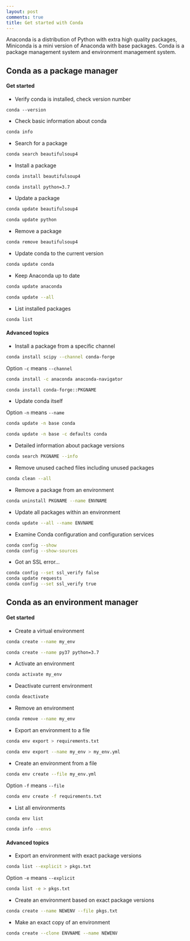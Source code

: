 ```yaml
---
layout: post
comments: true
title: Get started with Conda
---
```


Anaconda is a distribution of Python with extra high quality packages,
Miniconda is a mini version of Anaconda with base packages. 
Conda is a package management system and environment management system.

## Conda as a package manager

#### Get started 
* Verify conda is installed, check version number

```
conda --version
```

* Check basic information about conda
```bash
conda info
```


* Search for a package
```bash
conda search beautifulsoup4
```

* Install a package 
```bash
conda install beautifulsoup4
```
```bash
conda install python=3.7
```


* Update a package
```bash
conda update beautifulsoup4
```
```bash
conda update python
```

* Remove a package
```bash
conda remove beautifulsoup4
```

* Update conda to the current version
```bash
conda update conda
```

* Keep Anaconda up to date
```bash
conda update anaconda
```
```bash
conda update --all
```

* List installed packages
```bash
conda list
```

#### Advanced topics


* Install a package from a specific channel 

```bash
conda install scipy --channel conda-forge
```

Option `-c` means `--channel`
```bash
conda install -c anaconda anaconda-navigator
```
```bash 
conda install conda-forge::PKGNAME
```


* Update conda itself

Option `-n` means `--name`
```bash
conda update -n base conda
```
```bash
conda update -n base -c defaults conda
```

* Detailed information about package versions
```bash
conda search PKGNAME --info
```

* Remove unused cached files including unused packages
```bash
conda clean --all
```

* Remove a package from an environment
```bash
conda uninstall PKGNAME --name ENVNAME
```

* Update all packages within an environment
```bash
conda update --all --name ENVNAME
```

* Examine Conda configuration and configuration services
```bash
conda config --show
conda config --show-sources
```

* Got an SSL error...
```bash
conda config --set ssl_verify false
conda update requests
conda config --set ssl_verify true
```

## Conda as an environment manager

#### Get started

* Create a virtual environment
```bash
conda create --name my_env
```
```bash
conda create --name py37 python=3.7 
```

* Activate an environment
```bash
conda activate my_env
```


* Deactivate current environment
```bash
conda deactivate
```

* Remove an environment
```bash
conda remove --name my_env
```

* Export an environment to a file
```bash
conda env export > requirements.txt
```
```bash
conda env export --name my_env > my_env.yml
```


* Create an environment from a file
```bash
conda env create --file my_env.yml
```
Option `-f` means `--file`
```bash
conda env create -f requirements.txt
```

* List all environments

```bash
conda env list
```
```bash
conda info --envs
```
#### Advanced topics


* Export an environment with exact package versions
```bash
conda list --explicit > pkgs.txt
```
Option `-e` means `--explicit`
```bash
conda list -e > pkgs.txt
```

* Create an environment based on exact package versions
```bash
conda create --name NEWENV --file pkgs.txt
```

* Make an exact copy of an environment
```bash
conda create --clone ENVNAME --name NEWENV
```
